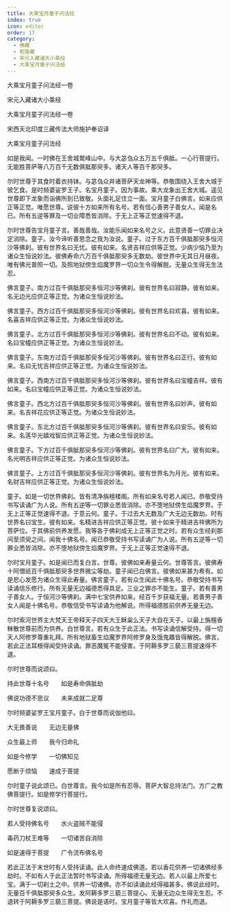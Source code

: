 ```yaml
---
title: 大乘宝月童子问法经
index: true
icon: editor
order: 17
category:
  - 佛藏
  - 乾隆藏
  - 宋元入藏诸大小乘经
  - 大乘宝月童子问法经
---
```


大乘宝月童子问法经一卷  

宋元入藏诸大小乘经  

大乘宝月童子问法经一卷  

宋西天北印度三藏传法大师施护奉诏译  

大乘宝月童子问法经  

如是我闻。一时佛在王舍城鹫峰山中。与大苾刍众五万五千俱胝。一心行菩提行。无能胜菩萨等八万百千无数俱胝那臾多。诸天人等百千那臾多。  

尔时世尊于其食时着衣持钵。与苾刍众并诸菩萨天龙神等。恭敬围绕入王舍大城于彼乞食。是时频婆娑罗王子。名宝月童子。因为事故。乘大龙象出王舍大城。遥见世尊即下龙象而诣佛所到已致敬。头面礼足住立一面。宝月童子白佛言。如来应供正等正觉。唯愿世尊。说彼十方如来所有名号。若有信心善男子善女人。闻是名已。所有五逆等罪及一切业障悉皆消除。于无上正等正觉速得不退。  

尔时世尊告宝月童子言。善哉善哉。汝能乐闻如来名号之义。此意贤善一切罪业决定消除。童子。汝今谛听善思念之我为汝说。童子。过于东方百千俱胝那臾多恒河沙等佛刹。彼有世界名曰无忧。彼有如来。名贤吉祥应供等正觉。少病少恼乃至为诸众生恒说妙法。彼佛寿命六万百千俱胝那臾多无数劫。彼世界中无其日月昼夜。唯有佛光普照一切。及照地狱傍生焰魔罗界一切众生令得解脱。无量众生得无生法忍。  

佛言童子。南方过百千俱胝那臾多恒河沙等佛刹。彼有世界名曰寂静。彼有如来。名无边光应供正等正觉。为诸众生恒说妙法。  

佛言童子。西方过百千俱胝那臾多恒河沙等佛刹。彼有世界名曰欢喜。彼有如来。名喜吉祥应供正等正觉。为诸众生恒说妙法。  

佛言童子。北方过百千俱胝那臾多恒河沙等佛刹。彼有世界名曰不动。彼有如来。名曰宝幢应供正等正觉。为诸众生恒说妙法。  

佛言童子。东南方过百千俱胝那臾多恒河沙等佛刹。彼有世界名曰正行。彼有如来。名曰无忧吉祥应供正等正觉。为诸众生恒说妙法。  

佛言童子。西南方过百千俱胝那臾多恒河沙等佛刹。彼有世界名曰宝幢吉祥。彼有如来。名曰宝幢应供正等正觉。为诸众生恒说妙法。  

佛言童子。西北方过百千俱胝那臾多恒河沙等佛刹。彼有世界名曰妙声。彼有如来。名吉祥花应供正等正觉。为诸众生恒说妙法。  

佛言童子。东北方过百千俱胝那臾多恒河沙等佛刹。彼有世界名曰安乐。彼有如来。名莲华光嬉戏智应供正等正觉。为诸众生恒说妙法。  

佛言童子。下方过百千俱胝那臾多恒河沙等佛刹。彼有世界名曰广大。彼有如来。名光明吉祥应供正等正觉。为诸众生恒说妙法。  

佛言童子。上方过百千俱胝那臾多恒河沙等佛刹。彼有世界名为月光。彼有如来。名财吉祥应供正等正觉。为诸众生恒说妙法。  

童子。如是一切世界佛刹。皆有清净旃檀楼阁。所有如来名号若人闻已。恭敬受持书写读诵广为人说。所有五逆等一切罪业悉皆消除。亦不堕地狱傍生焰魔罗界。于无上正等正觉速得不退。于意云何。童子。于过去大无数及广大无边无数劫。时有世界名曰宝生。彼有如来。名精进吉祥应供正等正觉。彼十如来于精进吉祥佛所为菩萨位。于其佛前供养发愿。我等各于佛刹成无上正等正觉之时。若有众生经刹那间至须臾之间。闻我十佛名号。闻已恭敬受持书写读诵广为人说。所有五逆等一切罪业悉皆消除。亦不堕地狱傍生焰魔罗界。于无上正等正觉速得不退。  

尔时宝月童子。如是闻已而复白言。世尊。彼佛如来寿量云何。世尊答言。彼佛寿十阿僧祇百千俱胝那臾多世界微尘等劫。童子闻已白佛言。彼佛如来甚为希有。如是悲心发愿为诸众生得此寿量。佛言童子。若有众生闻此十佛名号。恭敬受持书写读诵信乐修行。所有无量无边福德悉得具足。三业之罪亦不能生。童子。若有善男子善女人。于恒河沙等佛刹。满中七宝供养如来。经百千岁获福无量。若善男子善女人闻是十佛名号。恭敬信受书写读诵为他解说。所得福德胜前供养无量无边。  

尔时索河世界主大梵天王帝释天子四天大王稣枲么天子大自在天子。以最上旃檀香粖散世尊前而为供养。白世尊言。若有众生于此正法。书写读诵信解受持。得一切天人阿修罗尊重礼拜。所有地狱畜生焰魔罗界阿修罗身及饿鬼趣皆得解脱。佛言。若此正法耳根得闻受持读诵。罪恶魔冤不能侵害。于阿耨多罗三藐三菩提速得不退。  

尔时世尊而说颂曰。  

持此世尊十名号　　如是寿命俱胝劫  

佛说功德不思议　　未来成就二足尊  

尔时频婆娑罗王宝月童子。白于世尊而说伽他曰。  

大无畏善说　　无边无量佛  

众生最上师　　我今归命礼  

如是今修学　　一切佛知见  

愿断于烦恼　　速成于菩提  

尔时童子说此颂已。白世尊言。我今如是所有忍辱。菩萨大智总持法门。方广之教佛菩提行。如是修学行菩提行。  

尔时世尊复说颂曰。  

若人受持佛名号　　水火盗贼不能侵  

毒药刀杖王难等　　一切诸苦自消除  

如是速得于菩提　　广令流布佛名号  

若此正法于末世时有人受持读诵。此人命终速成佛道。若以香花供养一切诸佛经多劫时。不如有人于此正法暂时书写读诵。所得福德无量无边。若人以最上所爱七宝。满于一切刹土之中。供养一切诸佛。亦不如读诵此经得福甚多。佛说此经时。无量百千俱胝那臾多众生。发阿耨多罗三藐三菩提心。无量无边众生得无生忍。不退转于阿耨多罗三藐三菩提。佛说是语时。宝月童子等皆大欢喜。作礼而退。  
